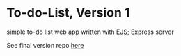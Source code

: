 # To-do-List, Version 1
simple to-do list web app written with EJS; Express server

See final version repo [here](https://github.com/eireann07/todolist-fv)
